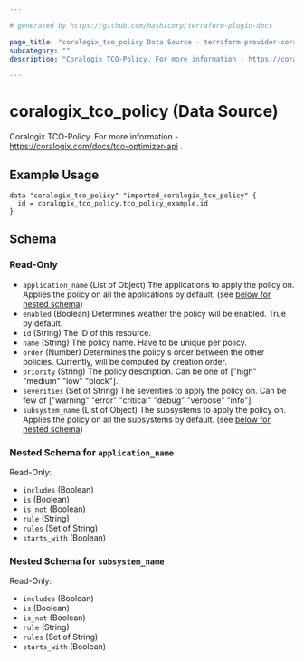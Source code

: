 ```yaml
---

# generated by https://github.com/hashicorp/terraform-plugin-docs

page_title: "coralogix_tco_policy Data Source - terraform-provider-coralogix"
subcategory: ""
description: "Coralogix TCO-Policy. For more information - https://coralogix.com/docs/tco-optimizer-api ."

---
```


# coralogix_tco_policy (Data Source)

Coralogix TCO-Policy. For more information - https://coralogix.com/docs/tco-optimizer-api .

## Example Usage

```hcl
data "coralogix_tco_policy" "imported_coralogix_tco_policy" {
  id = coralogix_tco_policy.tco_policy_example.id
}
```

<!-- schema generated by tfplugindocs -->
## Schema

### Read-Only

- `application_name` (List of Object) The applications to apply the policy on. Applies the policy on all the applications by default. (see [below for nested schema](#nestedatt--application_name))
- `enabled` (Boolean) Determines weather the policy will be enabled. True by default.
- `id` (String) The ID of this resource.
- `name` (String) The policy name. Have to be unique per policy.
- `order` (Number) Determines the policy's order between the other policies. Currently, will be computed by creation order.
- `priority` (String) The policy description. Can be one of ["high" "medium" "low" "block"].
- `severities` (Set of String) The severities to apply the policy on. Can be few of ["warning" "error" "critical" "debug" "verbose" "info"].
- `subsystem_name` (List of Object) The subsystems to apply the policy on. Applies the policy on all the subsystems by default. (see [below for nested schema](#nestedatt--subsystem_name))

<a id="nestedatt--application_name"></a>
### Nested Schema for `application_name`

Read-Only:

- `includes` (Boolean)
- `is` (Boolean)
- `is_not` (Boolean)
- `rule` (String)
- `rules` (Set of String)
- `starts_with` (Boolean)


<a id="nestedatt--subsystem_name"></a>
### Nested Schema for `subsystem_name`

Read-Only:

- `includes` (Boolean)
- `is` (Boolean)
- `is_not` (Boolean)
- `rule` (String)
- `rules` (Set of String)
- `starts_with` (Boolean)


